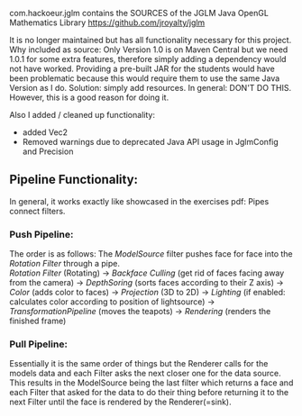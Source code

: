 com.hackoeur.jglm contains the SOURCES of the JGLM Java OpenGL Mathematics Library https://github.com/jroyalty/jglm

It is no longer maintained but has all functionality necessary for this project. Why included as source: Only Version 1.0 is on Maven Central but we need 1.0.1 for some extra features, therefore simply adding a dependency would not have worked. Providing a pre-built JAR for the students would have been problematic because this would require them to use the same Java Version as I do. Solution: simply add resources.
In general: DON'T DO THIS. However, this is a good reason for doing it.

Also I added / cleaned up functionality:
- added Vec2
- Removed warnings due to deprecated Java API usage in JglmConfig and Precision


## Pipeline Functionality:

In general, it works exactly like showcased in the exercises pdf: Pipes connect filters.   

### Push Pipeline:
The order is as follows: The *ModelSource* filter pushes face for face into the *Rotation Filter* through a pipe.    
*Rotation Filter* (Rotating) -> *Backface Culling* (get rid of faces facing away from the camera) -> *DepthSoring* (sorts faces according to their Z axis) -> *Color* (adds color to faces) -> *Projection* (3D to 2D) ->
*Lighting* (if enabled: calculates color according to position of lightsource) -> *TransformationPipeline* (moves the teapots) -> *Rendering* (renders the finished frame)

### Pull Pipeline:
Essentially it is the same order of things but the Renderer calls for the models data and each Filter asks the next closer one for the data source.    
This results in the ModelSource being the last filter which returns a face and each Filter that asked for the data to do their thing before returning it to the next Filter until the face is rendered by the Renderer(=sink).